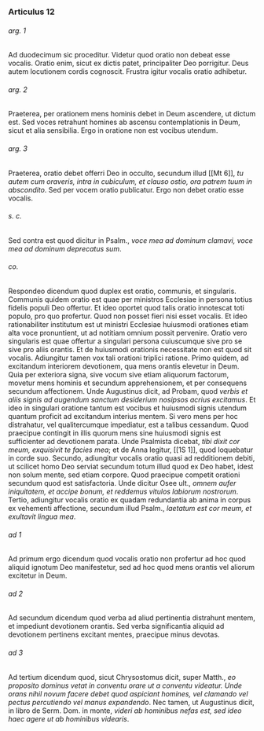 ### Articulus 12

###### arg. 1
Ad duodecimum sic proceditur. Videtur quod oratio non debeat esse vocalis. Oratio enim, sicut ex dictis patet, principaliter Deo porrigitur. Deus autem locutionem cordis cognoscit. Frustra igitur vocalis oratio adhibetur.

###### arg. 2
Praeterea, per orationem mens hominis debet in Deum ascendere, ut dictum est. Sed voces retrahunt homines ab ascensu contemplationis in Deum, sicut et alia sensibilia. Ergo in oratione non est vocibus utendum.

###### arg. 3
Praeterea, oratio debet offerri Deo in occulto, secundum illud [[Mt 6]], *tu autem cum oraveris, intra in cubiculum, et clauso ostio, ora patrem tuum in abscondito*. Sed per vocem oratio publicatur. Ergo non debet oratio esse vocalis.

###### s. c.
Sed contra est quod dicitur in Psalm., *voce mea ad dominum clamavi, voce mea ad dominum deprecatus sum*.

###### co.
Respondeo dicendum quod duplex est oratio, communis, et singularis. Communis quidem oratio est quae per ministros Ecclesiae in persona totius fidelis populi Deo offertur. Et ideo oportet quod talis oratio innotescat toti populo, pro quo profertur. Quod non posset fieri nisi esset vocalis. Et ideo rationabiliter institutum est ut ministri Ecclesiae huiusmodi orationes etiam alta voce pronuntient, ut ad notitiam omnium possit pervenire. Oratio vero singularis est quae offertur a singulari persona cuiuscumque sive pro se sive pro aliis orantis. Et de huiusmodi orationis necessitate non est quod sit vocalis. Adiungitur tamen vox tali orationi triplici ratione. Primo quidem, ad excitandum interiorem devotionem, qua mens orantis elevetur in Deum. Quia per exteriora signa, sive vocum sive etiam aliquorum factorum, movetur mens hominis et secundum apprehensionem, et per consequens secundum affectionem. Unde Augustinus dicit, ad Probam, quod *verbis et aliis signis ad augendum sanctum desiderium nosipsos acrius excitamus*. Et ideo in singulari oratione tantum est vocibus et huiusmodi signis utendum quantum proficit ad excitandum interius mentem. Si vero mens per hoc distrahatur, vel qualitercumque impediatur, est a talibus cessandum. Quod praecipue contingit in illis quorum mens sine huiusmodi signis est sufficienter ad devotionem parata. Unde Psalmista dicebat, *tibi dixit cor meum, exquisivit te facies mea*; et de Anna legitur, [[1S 1]], quod loquebatur in corde suo. Secundo, adiungitur vocalis oratio quasi ad redditionem debiti, ut scilicet homo Deo serviat secundum totum illud quod ex Deo habet, idest non solum mente, sed etiam corpore. Quod praecipue competit orationi secundum quod est satisfactoria. Unde dicitur Osee ult., *omnem aufer iniquitatem, et accipe bonum, et reddemus vitulos labiorum nostrorum*. Tertio, adiungitur vocalis oratio ex quadam redundantia ab anima in corpus ex vehementi affectione, secundum illud Psalm., *laetatum est cor meum, et exultavit lingua mea*.

###### ad 1
Ad primum ergo dicendum quod vocalis oratio non profertur ad hoc quod aliquid ignotum Deo manifestetur, sed ad hoc quod mens orantis vel aliorum excitetur in Deum.

###### ad 2
Ad secundum dicendum quod verba ad aliud pertinentia distrahunt mentem, et impediunt devotionem orantis. Sed verba significantia aliquid ad devotionem pertinens excitant mentes, praecipue minus devotas.

###### ad 3
Ad tertium dicendum quod, sicut Chrysostomus dicit, super Matth., *eo proposito dominus vetat in conventu orare ut a conventu videatur. Unde orans nihil novum facere debet quod aspiciant homines, vel clamando vel pectus percutiendo vel manus expandendo*. Nec tamen, ut Augustinus dicit, in libro de Serm. Dom. in monte, *videri ab hominibus nefas est, sed ideo haec agere ut ab hominibus videaris*.

